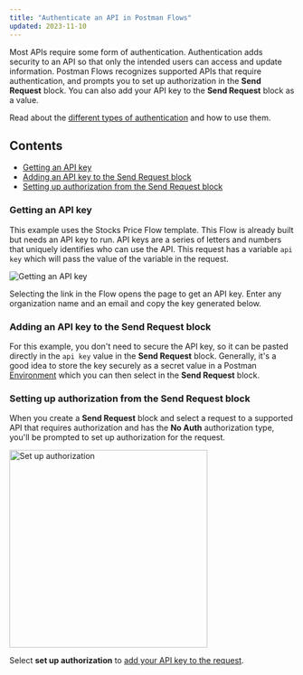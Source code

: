 ```yaml
---
title: "Authenticate an API in Postman Flows"
updated: 2023-11-10
---
```


Most APIs require some form of authentication. Authentication adds security to an API so that only the intended users can access and update information. Postman Flows recognizes supported APIs that require authentication, and prompts you to set up authorization in the **Send Request** block. You can also add your API key to the **Send Request** block as a value.

Read about the [different types of authentication](/docs/sending-requests/authorization/authorization/) and how to use them.

## Contents

* [Getting an API key](#getting-an-api-key)
* [Adding an API key to the Send Request block](#adding-an-api-key-to-the-send-request-block)
* [Setting up authorization from the Send Request block](#setting-up-authorization-from-the-send-request-block)

### Getting an API key

This example uses the Stocks Price Flow template. This Flow is already built but needs an API key to run. API keys are a series of letters and numbers that uniquely identifies who can use the API. This request has a variable `api key` which will pass the value of the variable in the request.

<img src="https://assets.postman.com/postman-docs/v10/flows-getting-api-key-v10-20.gif" alt="Getting an API key" fetchpriority="low" loading="lazy" />

Selecting the link in the Flow opens the page to get an API key. Enter any organization name and an email and copy the key generated below.

### Adding an API key to the Send Request block

For this example, you don't need to secure the API key, so it can be pasted directly in the `api key` value in the **Send Request** block. Generally, it's a good idea to store the key securely as a secret value in a Postman [Environment](/docs/sending-requests/variables/managing-environments/) which you can then select in the **Send Request** block.

### Setting up authorization from the Send Request block

When you create a **Send Request** block and select a request to a supported API that requires authorization and has the **No Auth** authorization type, you'll be prompted to set up authorization for the request.

<img src="https://assets.postman.com/postman-docs/v10/flows-set-up-auth-v10.jpg" alt="Set up authorization" width="350px">

Select **set up authorization** to [add your API key to the request](/docs/sending-requests/authorization/authentication-for-public-apis/).
